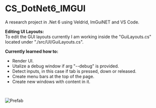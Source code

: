 # CS_DotNet6_IMGUI
A research  project in .Net 6 using Veldrid, ImGuiNET and VS Code.
<br/>

**Editing UI Layouts:**<br/>
To edit the GUI layouts currently I am working inside the "GuiLayouts.cs" located under "./src/UI/GuiLayouts.cs".
<br/>

**Currently learned how to:**<br/>
- Render UI.
- Utalize a debug window if arg "--debug" is provided.
- Detect inputs, in this case if tab is pressed, down or released.
- Create menu bars at the top of the page.
- Create new windows with content in it.
<br/>

![Prefab](https://raw.githubusercontent.com/justindd1994/CS_DotNet6_IMGUI/a5a5dcdfbc3c06e1dcce25c798221e1a8c1c6a26/img_ref/Screenshot_1.png)<br/>

